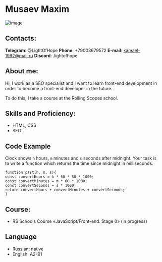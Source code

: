 # Musaev Maxim
![image](https://phonoteka.org/uploads/posts/2022-09/thumbs/1663368196_1-phonoteka-org-p-berserk-art-manga-instagram-1.jpg)
## Contacts:
**Telegram**: @LightOfHope
**Phone**: +79003679572
**E-mail**: kamael-1992@mail.ru
**Discord**: .lightofhope
## About me:
Hi, I work as a SEO specialist and I want to learn front-end development in order to become a front-end developer in the future.

To do this, I take a course at the Rolling Scopes school.

## Skills and Proficiency:
* HTML, CSS
* SEO

## Code Example
Clock shows  `h`  hours,  `m`  minutes and  `s`  seconds after midnight.
Your task is to write a function which returns the time since midnight in milliseconds.
```
function past(h, m, s){
const convertHours = h * 60 * 60 * 1000;
const convertMinutes = m * 60 * 1000;
const convertSeconds = s * 1000;
return convertHours + convertMinutes + convertSeconds;
}
```
## Course:

-   RS Schools Course «JavaScript/Front-end. Stage 0» (in progress)

## Language
* Russian: native
* English: A2-B1